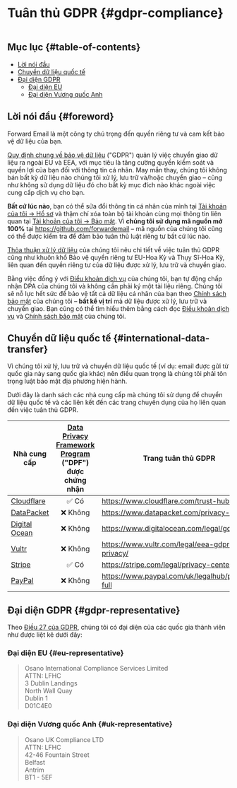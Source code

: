 # Tuân thủ GDPR {#gdpr-compliance}

<img loading="lazy" src="/img/articles/gdpr.webp" alt="" class="rounded-lg" />

## Mục lục {#table-of-contents}

* [Lời nói đầu](#foreword)
* [Chuyển dữ liệu quốc tế](#international-data-transfer)
* [Đại diện GDPR](#gdpr-representative)
  * [Đại diện EU](#eu-representative)
  * [Đại diện Vương quốc Anh](#uk-representative)

## Lời nói đầu {#foreword}

Forward Email là một công ty chú trọng đến quyền riêng tư và cam kết bảo vệ dữ liệu của bạn.

[Quy định chung về bảo vệ dữ liệu](https://en.wikipedia.org/wiki/General_Data_Protection_Regulation) ("GDPR") quản lý việc chuyển giao dữ liệu ra ngoài EU và EEA, với mục tiêu là tăng cường quyền kiểm soát và quyền lợi của bạn đối với thông tin cá nhân. May mắn thay, chúng tôi không bán bất kỳ dữ liệu nào chúng tôi xử lý, lưu trữ và/hoặc chuyển giao – cũng như không sử dụng dữ liệu đó cho bất kỳ mục đích nào khác ngoài việc cung cấp dịch vụ cho bạn.

**Bất cứ lúc nào**, bạn có thể sửa đổi thông tin cá nhân của mình tại [Tài khoản của tôi → Hồ sơ](/my-account/profile) và thậm chí xóa toàn bộ tài khoản cùng mọi thông tin liên quan tại [Tài khoản của tôi → Bảo mật](/my-account/security). Vì **chúng tôi sử dụng mã nguồn mở 100%** tại <https://github.com/forwardemail> – mã nguồn của chúng tôi cũng có thể được kiểm tra để đảm bảo tuân thủ luật riêng tư bất cứ lúc nào.

[Thỏa thuận xử lý dữ liệu](/dpa) của chúng tôi nêu chi tiết về việc tuân thủ GDPR cũng như khuôn khổ Bảo vệ quyền riêng tư EU-Hoa Kỳ và Thụy Sĩ-Hoa Kỳ, liên quan đến quyền riêng tư của dữ liệu được xử lý, lưu trữ và chuyển giao.

Bằng việc đồng ý với [Điều khoản dịch vụ](/terms) của chúng tôi, bạn tự động chấp nhận DPA của chúng tôi và không cần phải ký một tài liệu riêng. Chúng tôi sẽ nỗ lực hết sức để bảo vệ tất cả dữ liệu cá nhân của bạn theo [Chính sách bảo mật](/privacy) của chúng tôi – **bất kể vị trí** mà dữ liệu được xử lý, lưu trữ và chuyển giao. Bạn cũng có thể tìm hiểu thêm bằng cách đọc [Điều khoản dịch vụ](/terms) và [Chính sách bảo mật](/privacy) của chúng tôi.

## Chuyển dữ liệu quốc tế {#international-data-transfer}

Vì chúng tôi xử lý, lưu trữ và chuyển dữ liệu quốc tế (ví dụ: email được gửi từ quốc gia này sang quốc gia khác) nên điều quan trọng là chúng tôi phải tôn trọng luật bảo mật địa phương hiện hành.

Dưới đây là danh sách các nhà cung cấp mà chúng tôi sử dụng để chuyển dữ liệu quốc tế và các liên kết đến các trang chuyên dụng của họ liên quan đến việc tuân thủ GDPR.

| Nhà cung cấp | [Data Privacy Framework Program](https://www.dataprivacyframework.gov/) ("DPF") được chứng nhận | Trang tuân thủ GDPR |
| ----------------------------------------- | :---------------------------------------------------------------------------------------: | ------------------------------------------------- |
| [Cloudflare](https://cloudflare.com) | :white_check_mark: Có | <https://www.cloudflare.com/trust-hub/gdpr/> |
| [DataPacket](https://www.datapacket.com/) | :x: Không | <https://www.datapacket.com/privacy-policy> |
| [Digital Ocean](https://digitalocean.com) | :x: Không | <https://www.digitalocean.com/legal/gdpr> |
| [Vultr](https://www.vultr.com) | :x: Không | <https://www.vultr.com/legal/eea-gdpr-privacy/> |
| [Stripe](https://stripe.com/) | :white_check_mark: Có | <https://stripe.com/legal/privacy-center> |
| [PayPal](https://www.paypal.com/us/home) | :x: Không | <https://www.paypal.com/uk/legalhub/privacy-full> |

## Đại diện GDPR {#gdpr-representative}

Theo [Điều 27 của GDPR](https://gdpr-info.eu/art-27-gdpr/), chúng tôi có đại diện của các quốc gia thành viên như được liệt kê dưới đây:

### Đại diện EU {#eu-representative}

<blockquote class="notranslate">Osano International Compliance Services Limited<br />ATTN: LFHC<br />3 Dublin Landings<br />North Wall Quay<br />Dublin 1<br />D01C4E0</blockquote>

### Đại diện Vương quốc Anh {#uk-representative}

<blockquote class="notranslate">Osano UK Compliance LTD<br />ATTN: LFHC<br />42-46 Fountain Street<br />Belfast<br />Antrim<br />BT1 - 5EF</blockquote>